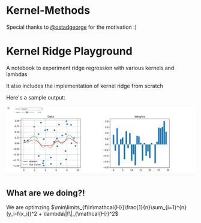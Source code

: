 # Kernel-Methods
Special thanks to [@ostadgeorge](https://github.com/ostadgeorge) for the motivation :)

# Kernel Ridge Playground
A notebook to experiment ridge regression with various kernels and lambdas

It also includes the implementation of kernel ridge from scratch

Here's a sample output:

![sample](./images/kernel_ridge.png)

## What are we doing?!

We are optimzing $\min\limits_{f\in\mathcal{H}}\frac{1}{n}\sum_{i=1}^{n}(y_i-f(x_i))^2 + \lambda\|f\|_{\mathcal{H}}^2$
